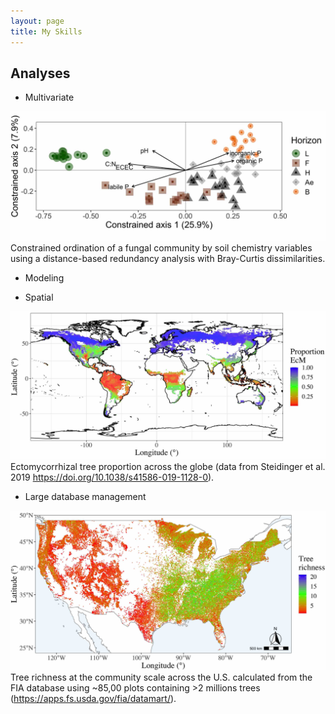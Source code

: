 ```yaml
---
layout: page
title: My Skills
---
```


## Analyses


- Multivariate

![](/img/Fig4.jpg)Constrained ordination of a fungal community by soil chemistry variables using a distance-based redundancy analysis with Bray-Curtis dissimilarities.

- Modeling

- Spatial

![](/img/map_world_ecmprop.jpg) Ectomycorrhizal tree proportion across the globe (data from Steidinger et al. 2019 https://doi.org/10.1038/s41586-019-1128-0).

- Large database management

![](/img/map_us_rich.jpg)Tree richness at the community scale across the U.S. calculated from the FIA database using ~85,00 plots containing >2 millions trees (https://apps.fs.usda.gov/fia/datamart/).

